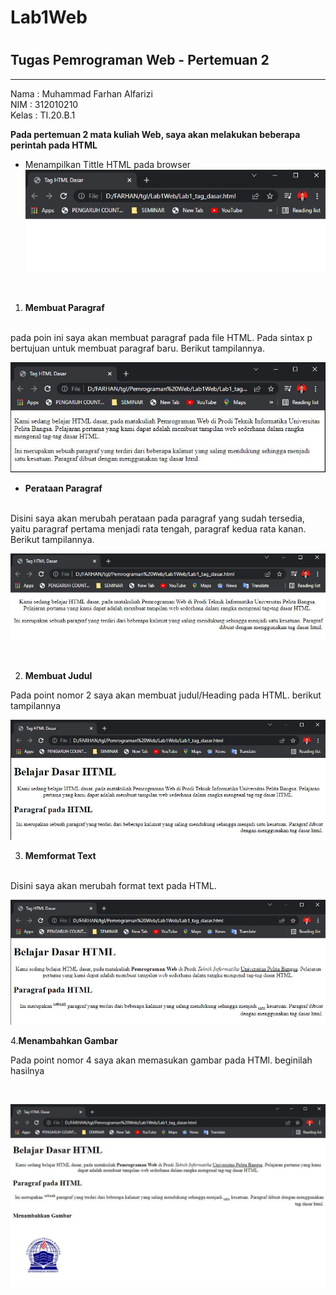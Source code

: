 # Lab1Web
#
## Tugas Pemrograman Web - Pertemuan 2

<hr>

Nama    : Muhammad Farhan Alfarizi<br>
NIM     : 312010210<br>
Kelas   : TI.20.B.1<br>


**Pada pertemuan 2 mata kuliah Web, saya akan melakukan beberapa perintah pada HTML**

- Menampilkan Tittle HTML pada browser <br>
![Gambar Title HTML Dasar](Screenshoot/TitleHTML.JPG)

<br>

1. **Membuat Paragraf**
<br>
pada poin ini saya akan membuat paragraf pada file HTML. Pada sintax p bertujuan untuk membuat paragraf baru. Berikut tampilannya.<br>

![Membuat Paragraf Baru](Screenshoot/paragraf%201.JPG)

- **Perataan Paragraf**
<br>
Disini saya akan merubah perataan pada paragraf yang sudah tersedia, yaitu paragraf pertama menjadi rata tengah, paragraf kedua rata kanan. Berikut tampilannya.

![Perataan Paragraf HTML](Screenshoot/Perataan-paragraf.JPG)

<br>

2. **Membuat Judul**

Pada point nomor 2 saya akan membuat judul/Heading pada HTML.
berikut tampilannya
<br>

![Membuat Judul](Screenshoot/judul.JPG)

3. **Memformat Text**

<br>
Disini saya akan merubah format text pada HTML.
<br>


![Memformat text](Screenshoot/formattext.JPG)

4.**Menambahkan Gambar**

Pada point nomor 4 saya akan memasukan gambar pada HTMl.
beginilah hasilnya

<br>

![Menambahkan Gambar](Screenshoot/menambahkangambar.JPG)


  